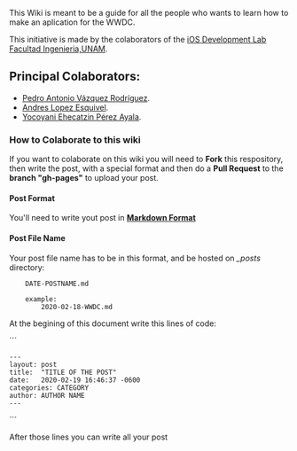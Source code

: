 This Wiki is meant to be a guide for all the people who wants to learn how to make an aplication for the WWDC.

This initiative is made by the colaborators of the [iOS Development Lab Facultad Ingenieria,UNAM](http://ioslab.ingenieria.unam.mx).

## Principal Colaborators:

- [Pedro Antonio Vázquez Rodríguez](https://github.com/pedrovazquezax).
- [Andres Lopez Esquivel](https://github.com/AndresLopezEsquivel).
- [Yocoyani Ehecatzin Pérez Ayala](https://github.com/Yocoyani1).

###  How to Colaborate to this wiki 

If you want to colaborate on this wiki you will need to **Fork** this respository, then write the post, with  a special format and then do a **Pull Request** to the **branch "gh-pages"** to upload your post.


#### Post Format

You'll need to write yout post in [**Markdown Format**](https://ioslabunam.github.io/wiki/posts/markdown-cheatsheet) 

#### Post File Name 

Your post file name has to be in this format, and be hosted on *_posts* directory:

```
    DATE-POSTNAME.md

    example:
        2020-02-18-WWDC.md
```

At the begining of this document write this lines of code:

´´´

    ---
    layout: post
    title:  "TITLE OF THE POST"
    date:   2020-02-19 16:46:37 -0600
    categories: CATEGORY
    author: AUTHOR NAME
    ---

´´´


After those lines you can  write all your post